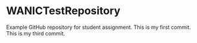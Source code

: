 # WANICTestRepository
Example GitHub repository for student assignment.
This is my first commit.
This is my third commit.
